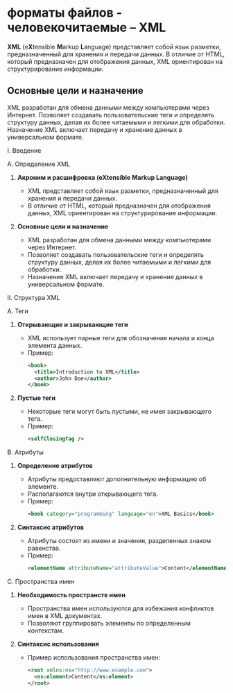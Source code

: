 # форматы файлов - человекочитаемые – **XML**

**XML** (e**X**tensible **M**arkup **L**anguage) представляет собой язык разметки, предназначенный для хранения и передачи данных. В отличие от HTML, который предназначен для отображения данных, XML ориентирован на структурирование информации.

## Основные цели и назначение

XML разработан для обмена данными между компьютерами через Интернет.
Позволяет создавать пользовательские теги и определять структуру данных, делая их более читаемыми и легкими для обработки.
Назначение XML включает передачу и хранение данных в универсальном формате.

I. Введение

A. Определение XML

1. **Акроним и расшифровка (eXtensible Markup Language)**
   - XML представляет собой язык разметки, предназначенный для хранения и передачи данных.
   - В отличие от HTML, который предназначен для отображения данных, XML ориентирован на структурирование информации.

2. **Основные цели и назначение**
   - XML разработан для обмена данными между компьютерами через Интернет.
   - Позволяет создавать пользовательские теги и определять структуру данных, делая их более читаемыми и легкими для обработки.
   - Назначение XML включает передачу и хранение данных в универсальном формате.

II. Структура XML

A. Теги

1. **Открывающие и закрывающие теги**
   - XML использует парные теги для обозначения начала и конца элемента данных.
   - Пример:
     ```xml
     <book>
       <title>Introduction to XML</title>
       <author>John Doe</author>
     </book>
     ```

2. **Пустые теги**
   - Некоторые теги могут быть пустыми, не имея закрывающего тега.
   - Пример:
     ```xml
     <selfClosingTag />
     ```

B. Атрибуты

1. **Определение атрибутов**
   - Атрибуты предоставляют дополнительную информацию об элементе.
   - Располагаются внутри открывающего тега.
   - Пример:
     ```xml
     <book category="programming" language="en">XML Basics</book>
     ```

2. **Синтаксис атрибутов**
   - Атрибуты состоят из имени и значения, разделенных знаком равенства.
   - Пример:
     ```xml
     <elementName attributeName="attributeValue">Content</elementName>
     ```

C. Пространства имен

1. **Необходимость пространств имен**
   - Пространства имен используются для избежания конфликтов имен в XML документах.
   - Позволяют группировать элементы по определенным контекстам.

2. **Синтаксис использования**
   - Пример использования пространства имен:
     ```xml
     <root xmlns:ns="http://www.example.com">
       <ns:element>Content</ns:element>
     </root>
     ```
